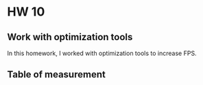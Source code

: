 # HW 10

## Work with optimization tools

In this homework, I worked with optimization tools to increase FPS.

## Table of measurement

